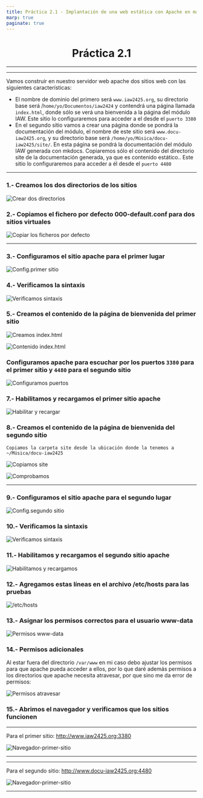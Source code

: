 ```yaml
---
title: Práctica 2.1 - Implantación de una web estática con Apache en markdown
marp: true
paginate: true
---
```

<div style="text-align: center;">
     <h1>Práctica 2.1</h1>
</div>

---

---

Vamos construir en nuestro servidor web apache dos sitios web con las siguientes características:

* El nombre de dominio del primero será `www.iaw2425.org`, su directorio base será /`home/yo/Documentos/iaw2424` y contendrá una página llamada `index.html`, donde sólo se verá una bienvenida a la página del módulo IAW.
Este sitio lo configuraremos para acceder a el desde el `puerto 3380`
* En el segundo sitio vamos a crear una página donde se pondrá la documentación del módulo, el nombre de este sitio será `www.docu-iaw2425.org`, y su directorio base será `/home/yo/Música/docu-iaw2425/site/`. En esta página se pondrá la documentación del módulo IAW generada con mkdocs.
Copiaremos sólo el contenido del directorio site de la documentación generada, ya que es contenido estático..
Este sitio lo configuraremos para acceder a él desde el `puerto 4480`

---

### 1.- Creamos los dos directorios de los sitios

![Crear dos directorios](img/1.png)

### 2.- Copiamos el fichero por defecto 000-default.conf para dos sitios virtuales

![Copiar los ficheros por defecto](img/2.png)

---

### 3.- Configuramos el sitio apache para el primer lugar

![Config.primer sitio](img/3.png)

### 4.- Verificamos la sintaxis

![Verificamos sintaxis](img/4.png)

### 5.- Creamos el contenido de la página de bienvenida del primer sitio

![Creamos index.html](img/6.png)

![Contenido index.html](img/5.png)

### Configuramos apache para escuchar por los puertos `3380` para el primer sitio y `4480` para el segundo sitio

![Configuramos puertos](img/7.png)

### 7.- Habilitamos y recargamos el primer sitio apache

![Habilitar y recargar](img/8.png)

### 8.- Creamos el contenido de la página de bienvenida del segundo sitio

`Copiamos la carpeta site desde la ubicación donde la tenemos a ~/Música/docu-iaw2425`

![Copiamos site](img/9.png)

![Comprobamos](img/10.png)

---

### 9.- Configuramos el sitio apache para el segundo lugar

![Config.segundo sitio](img/11.png)

### 10.- Verificamos la sintaxis

![Verificamos sintaxis](img/12.png)

### 11.- Habilitamos y recargamos el segundo sitio apache

![Habilitamos y recargamos](img/13.png)

### 12.- Agregamos estas líneas en el archivo /etc/hosts para las pruebas

![/etc/hosts](img/14.png)

### 13.- Asignar los permisos correctos para el usuario www-data

![Permisos www-data](img/15.png)

### 14.- Permisos adicionales

Al estar fuera del directorio `/var/www` en mi caso debo ajustar los permisos para que apache pueda acceder a ellos, por lo que daré además permisos a los directorios que apache necesita atravesar, por que sino me da error de permisos:

![Permisos atravesar](img/16.png)

### 15.- Abrimos el navegador y verificamos que los sitios funcionen

---

Para el primer sitio: <http://www.iaw2425.org:3380>

![Navegador-primer-sitio](img/17.png)

---

---

Para el segundo sitio: <http://www.docu-iaw2425.org:4480>

![Navegador-primer-sitio](img/18.png)

---
